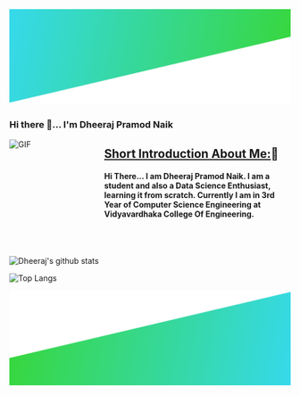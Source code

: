 <img src="images/header.png" alt="header">

<p align="center">
  <h3>Hi there 👋... I'm Dheeraj Pramod Naik</h3>
</p>


<img align="left" width="170" height="170" alt="GIF" src="https://media.giphy.com/media/3o7TKMt1VVNkHV2PaE/giphy.gif" />


<h2><ins>Short Introduction About Me:</ins>🙂</h2>

#### Hi There... I am Dheeraj Pramod Naik. I am a student and also a Data Science Enthusiast, learning it from scratch. Currently I am in 3rd Year of Computer Science Engineering at Vidyavardhaka College Of Engineering.
<br><br>



![Dheeraj's github stats](https://github-readme-stats.vercel.app/api?username=DheerajPramodNaik&show_icons=true&theme=dracula) 


![Top Langs](https://github-readme-stats.vercel.app/api/top-langs/?username=DheerajPramodNaik&layout=compact&hide_border=true)


<img src="images/footer.png" alt="footer">

<!--
**DheerajPramodNaik/DheerajPramodNaik** is a ✨ _special_ ✨ repository because its `README.md` (this file) appears on your GitHub profile.

Here are some ideas to get you started:

- 🔭 I’m currently working on ...
- 🌱 I’m currently learning ...
- 👯 I’m looking to collaborate on ...
- 🤔 I’m looking for help with ...
- 💬 Ask me about ...
- 📫 How to reach me: ...
- 😄 Pronouns: ...
- ⚡ Fun fact: ...
-->


